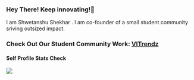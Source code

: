 
### Hey There! Keep innovating!🚀

<!--
**shwetanshutech/shwetanshutech** is a ✨ _special_ ✨ repository because its `README.md` (this file) appears on your GitHub profile.

Here are some ideas to get you started:

- 🔭 I’m currently working on ...
- 🌱 I’m currently learning ...
- 👯 I’m looking to collaborate on ...
- 🤔 I’m looking for help with ...
- 💬 Ask me about ...
- 📫 How to reach me: ...
- 😄 Pronouns: ...
- ⚡ Fun fact: ...
-->

I am Shwetanshu Shekhar . I am co-founder of a small student community sriving outsized impact.

### Check Out Our Student Community Work: [VITrendz](https://www.vitrendz.com/)

#### Self Profile Stats Check 

[<img align="left" src="https://github-readme-stats.vercel.app/api?username=shwetanshutech&show_icons=true&include_all_commits=true&theme=radical&count_private=true&hide_rank=true">](https://github.com/shwetanshutech)
